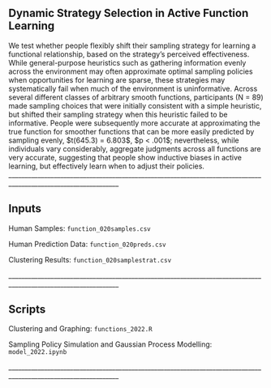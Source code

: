 ## Dynamic Strategy Selection in Active Function Learning

We test whether people flexibly shift their sampling strategy for learning a functional relationship, based on the strategy’s perceived effectiveness. While general-purpose heuristics such as gathering information evenly across the environment may often approximate optimal sampling policies when opportunities for learning are sparse, these strategies may systematically fail when much of the environment is uninformative. Across several different classes of arbitrary smooth functions, participants (N = 89) made sampling choices that were initially consistent with a simple heuristic, but shifted their sampling strategy when this heuristic failed to be informative. People were subsequently more accurate at approximating the true function for smoother functions that can be more easily predicted by sampling evenly, \$t(645.3) = 6.803\$, \$p \< .001\$; nevertheless, while individuals vary considerably, aggregate judgments across all functions are very accurate, suggesting that people show inductive biases in active learning, but effectively learn when to adjust their policies.  
\_\_\_\_\_\_\_\_\_\_\_\_\_\_\_\_\_\_\_\_\_\_\_\_\_\_\_\_\_\_\_\_\_\_\_\_\_\_\_\_\_\_\_\_\_\_\_\_\_\_\_\_\_\_\_\_\_\_\_\_\_\_\_\_\_\_\_\_\_\_\_\_\_\_\_\_\_\_\_\_\_\_\_\_\_\_\_\_\_\_\_\_\_\_\_\_\_\_\_\_\_\_\_\_\_\_\_\_\_\_\_\_

## Inputs 

Human Samples: `function_020samples.csv`

Human Prediction Data: `function_020preds.csv`

Clustering Results: `function_020samplestrat.csv`

\_\_\_\_\_\_\_\_\_\_\_\_\_\_\_\_\_\_\_\_\_\_\_\_\_\_\_\_\_\_\_\_\_\_\_\_\_\_\_\_\_\_\_\_\_\_\_\_\_\_\_\_\_\_\_\_\_\_\_\_\_\_\_\_\_\_\_\_\_\_\_\_\_\_\_\_\_\_\_\_\_\_\_\_\_\_\_\_\_\_\_\_\_\_\_\_\_\_\_\_\_\_\_\_\_\_\_\_\_\_\_\_

## Scripts

Clustering and Graphing: `functions_2022.R`

Sampling Policy Simulation and Gaussian Process Modelling: `model_2022.ipynb`

\_\_\_\_\_\_\_\_\_\_\_\_\_\_\_\_\_\_\_\_\_\_\_\_\_\_\_\_\_\_\_\_\_\_\_\_\_\_\_\_\_\_\_\_\_\_\_\_\_\_\_\_\_\_\_\_\_\_\_\_\_\_\_\_\_\_\_\_\_\_\_\_\_\_\_\_\_\_\_\_\_\_\_\_\_\_\_\_\_\_\_\_\_\_\_\_\_\_\_\_\_\_\_\_\_\_\_\_\_\_\_\_
